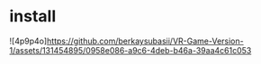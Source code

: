 # install
![4p9p4o]https://github.com/berkaysubasii/VR-Game-Version-1/assets/131454895/0958e086-a9c6-4deb-b46a-39aa4c61c053
